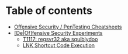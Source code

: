# Table of contents

* [Offensive Security / PenTesting Cheatsheets](README.md)
* [\[De\|Of\]fensive Security Experiments](defensive-security-experiments/README.md)
  * [T1117: regsvr32 aka squiblydoo](defensive-security-experiments/regsvr32-aka-squiblydoo.md)
  * [LNK Shortcut Code Execution](defensive-security-experiments/lnk-shortcut-code-execution.md)

